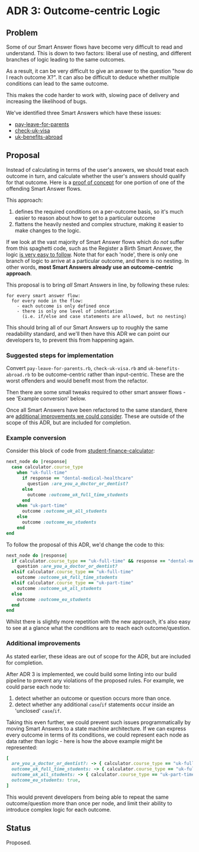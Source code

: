 # ADR 3: Outcome-centric Logic

## Problem

Some of our Smart Answer flows have become very difficult to read and understand.
This is down to two factors: liberal use of nesting, and different branches of logic leading to the same outcomes.

As a result, it can be very difficult to give an answer to the question "how do I reach outcome X?". It can also be difficult to deduce whether multiple conditions can lead to the same outcome.

This makes the code harder to work with, slowing pace of delivery and increasing the likelihood of bugs.

We've identified three Smart Answers which have these issues:

- [pay-leave-for-parents](https://github.com/alphagov/smart-answers/blob/7cc0ca0c85fe9de04d859e705dbe9b9b5d402306/lib/smart_answer_flows/pay-leave-for-parents.rb#L251-L459)
- [check-uk-visa](https://github.com/alphagov/smart-answers/blob/7cc0ca0c85fe9de04d859e705dbe9b9b5d402306/lib/smart_answer_flows/check-uk-visa.rb#L194-L221)
- [uk-benefits-abroad](https://github.com/alphagov/smart-answers/blob/7cc0ca0c85fe9de04d859e705dbe9b9b5d402306/lib/smart_answer_flows/uk-benefits-abroad.rb#L163-L188)

## Proposal

Instead of calculating in terms of the user's answers, we should treat each outcome in turn, and calculate whether the user's answers should qualify for that outcome. Here is a [proof of concept](https://github.com/alphagov/smart-answers/commit/a5ab26089b2dd77815d35b80c8960c86a08a1661) for one portion of one of the offending Smart Answer flows.

This approach:

1. defines the required conditions on a per-outcome basis, so it's much easier to reason about how to get to a particular outcome
1. flattens the heavily nested and complex structure, making it easier to make changes to the logic.

If we look at the vast majority of Smart Answer flows which do _not_ suffer from this spaghetti code, such as the Register a Birth Smart Answer, the logic [is very easy to follow](https://github.com/alphagov/smart-answers/blob/7cc0ca0c85fe9de04d859e705dbe9b9b5d402306/lib/smart_answer_flows/register-a-birth.rb). Note that for each 'node', there is only one branch of logic to arrive at a particular outcome, and there is no nesting. In other words, **most Smart Answers already use an outcome-centric approach**.

This proposal is to bring _all_ Smart Answers in line, by following these rules:

```
for every smart answer flow:
  for every node in the flow:
    - each outcome is only defined once
    - there is only one level of indentation
      (i.e. if/else and case statements are allowed, but no nesting)
```

This should bring all of our Smart Answers up to roughly the same readability standard, and we'll then have this ADR we can point our developers to, to prevent this from happening again.

### Suggested steps for implementation

Convert `pay-leave-for-parents.rb`, `check-uk-visa.rb` and `uk-benefits-abroad.rb` to be outcome-centric rather than input-centric. These are the worst offenders and would benefit most from the refactor.

Then there are some small tweaks required to other smart answer flows - see 'Example conversion' below.

Once all Smart Answers have been refactored to the same standard, there are [additional improvements we could consider](#additional-improvements). These are outside of the scope of this ADR, but are included for completion.

### Example conversion

Consider this block of code from [student-finance-calculator](https://github.com/alphagov/smart-answers/blob/7cc0ca0c85fe9de04d859e705dbe9b9b5d402306/lib/smart_answer_flows/student-finance-calculator.rb#L155-L179):

```ruby
next_node do |response|
  case calculator.course_type
    when "uk-full-time"
      if response == "dental-medical-healthcare"
        question :are_you_a_doctor_or_dentist?
      else
        outcome :outcome_uk_full_time_students
      end
    when "uk-part-time"
      outcome :outcome_uk_all_students
    else
      outcome :outcome_eu_students
    end
end
```

To follow the proposal of this ADR, we'd change the code to this:

```ruby
next_node do |response|
  if calculator.course_type == "uk-full-time" && response == "dental-medical-healthcare"
    question :are_you_a_doctor_or_dentist?
  elsif calculator.course_type == "uk-full-time"
    outcome :outcome_uk_full_time_students
  elsif calculator.course_type == "uk-part-time"
    outcome :outcome_uk_all_students
  else
    outcome :outcome_eu_students
  end
end
```

Whilst there is slightly more repetition with the new approach, it's also easy to see at a glance what the conditions are to reach each outcome/question.

### Additional improvements

As stated earlier, these ideas are out of scope for the ADR, but are included for completion.

After ADR 3 is implemented, we could build some linting into our build pipeline to prevent any violations of the proposed rules. For example, we could parse each node to:

1. detect whether an outcome or question occurs more than once.
1. detect whether any additional `case`/`if` statements occur inside an 'unclosed' `case`/`if`.

Taking this even further, we could prevent such issues programmatically by moving Smart Answers to a state machine architecture. If we can express every outcome in terms of its conditions, we could represent each node as data rather than logic - here is how the above example might be represented:

```ruby
[
  are_you_a_doctor_or_dentist?: -> { calculator.course_type == "uk-full-time" && response == "dental-medical-healthcare" },
  outcome_uk_full_time_students: -> { calculator.course_type == "uk-full-time" },
  outcome_uk_all_students: -> { calculator.course_type == "uk-part-time" },
  outcome_eu_students: true,
]
```

This would prevent developers from being able to repeat the same outcome/question more than once per node, and limit their ability to introduce complex logic for each outcome.

## Status

Proposed.
